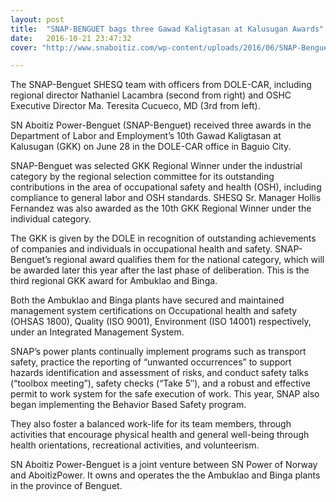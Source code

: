 ```yaml
---
layout: post
title:  "SNAP-BENGUET bags three Gawad Kaligtasan at Kalusugan Awards"
date:   2016-10-21 23:47:32 
cover: "http://www.snaboitiz.com/wp-content/uploads/2016/06/SNAP-Benguet-GKK.jpg"

---
```

The SNAP-Benguet SHESQ team with officers from DOLE-CAR, including regional director Nathaniel Lacambra (second from right) and OSHC Executive Director Ma. Teresita Cucueco, MD (3rd from left).

SN Aboitiz Power-Benguet (SNAP-Benguet) received three awards in the Department of Labor and Employment’s 10th Gawad Kaligtasan at Kalusugan (GKK) on June 28 in the DOLE-CAR office in Baguio City.

SNAP-Benguet was selected GKK Regional Winner under the industrial category by the regional selection committee for its outstanding contributions in the area of occupational safety and health (OSH), including compliance to general labor and OSH standards. SHESQ Sr. Manager Hollis Fernandez was also awarded as the 10th GKK Regional Winner under the individual category.

The GKK is given by the DOLE in recognition of outstanding achievements of companies and individuals in occupational health and safety. SNAP-Benguet’s regional award qualifies them for the national category, which will be awarded later this year after the last phase of deliberation. This is the third regional GKK award for Ambuklao and Binga.

Both the Ambuklao and Binga plants have secured and maintained management system certifications on Occupational health and safety (OHSAS 1800), Quality (ISO 9001), Environment (ISO 14001) respectively, under an Integrated Management System.

SNAP’s power plants continually implement programs such as transport safety, practice the reporting of “unwanted occurrences” to support hazards identification and assessment of risks, and conduct safety talks (“toolbox meeting”), safety checks (“Take 5″), and a robust and effective permit to work system for the safe execution of work. This year, SNAP also began implementing the Behavior Based Safety program.

They also foster a balanced work-life for its team members, through activities that encourage physical health and general well-being through health orientations, recreational activities, and volunteerism.

SN Aboitiz Power-Benguet is a joint venture between SN Power of Norway and AboitizPower. It owns and operates the the Ambuklao and Binga plants in the province of Benguet.